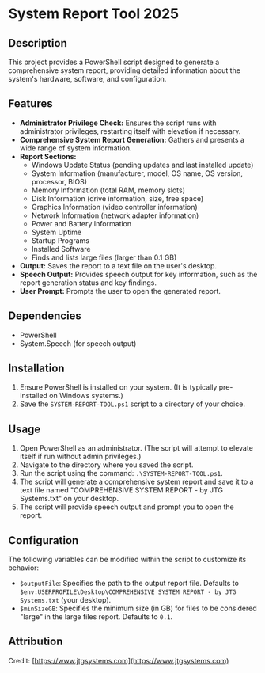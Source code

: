 # System Report Tool 2025

## Description

This project provides a PowerShell script designed to generate a comprehensive
system report, providing detailed information about the system's hardware,
software, and configuration.

## Features

- **Administrator Privilege Check:** Ensures the script runs with administrator
  privileges, restarting itself with elevation if necessary.
- **Comprehensive System Report Generation:** Gathers and presents a wide range
  of system information.
- **Report Sections:**
  - Windows Update Status (pending updates and last installed update)
  - System Information (manufacturer, model, OS name, OS version, processor,
    BIOS)
  - Memory Information (total RAM, memory slots)
  - Disk Information (drive information, size, free space)
  - Graphics Information (video controller information)
  - Network Information (network adapter information)
  - Power and Battery Information
  - System Uptime
  - Startup Programs
  - Installed Software
  - Finds and lists large files (larger than 0.1 GB)
- **Output:** Saves the report to a text file on the user's desktop.
- **Speech Output:** Provides speech output for key information, such as the
  report generation status and key findings.
- **User Prompt:** Prompts the user to open the generated report.

## Dependencies

- PowerShell
- System.Speech (for speech output)

## Installation

1. Ensure PowerShell is installed on your system. (It is typically pre-installed
   on Windows systems.)
2. Save the `SYSTEM-REPORT-TOOL.ps1` script to a directory of your choice.

## Usage

1. Open PowerShell as an administrator. (The script will attempt to elevate
   itself if run without admin privileges.)
2. Navigate to the directory where you saved the script.
3. Run the script using the command: `.\SYSTEM-REPORT-TOOL.ps1`.
4. The script will generate a comprehensive system report and save it to a text
   file named "COMPREHENSIVE SYSTEM REPORT - by JTG Systems.txt" on your
   desktop.
5. The script will provide speech output and prompt you to open the report.

## Configuration

The following variables can be modified within the script to customize its
behavior:

- `$outputFile`: Specifies the path to the output report file. Defaults to
  `$env:USERPROFILE\Desktop\COMPREHENSIVE SYSTEM REPORT - by JTG Systems.txt`
  (your desktop).
- `$minSizeGB`: Specifies the minimum size (in GB) for files to be considered
  "large" in the large files report. Defaults to `0.1`.

## Attribution

Credit: [https://www.jtgsystems.com](https://www.jtgsystems.com)

